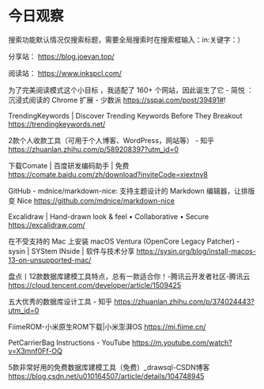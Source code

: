 # 今日观察

搜索功能默认情况仅搜索标题，需要全局搜索时在搜索框输入：in:关键字：）  

分享站： https://blog.joevan.top/  

阅读站： https://www.inkspcl.com/  


为了完美阅读模式这个小目标 ，我适配了 160+ 个网站，因此诞生了它 - 简悦 ：沉浸式阅读的 Chrome 扩展 - 少数派  https://sspai.com/post/39491#!  

TrendingKeywords | Discover Trending Keywords Before They Breakout  https://trendingkeywords.net/  

2款个人收款工具（可用于个人博客、WordPress，网站等） - 知乎  https://zhuanlan.zhihu.com/p/589208397?utm_id=0  

下载Comate | 百度研发编码助手 | 免费  https://comate.baidu.com/zh/download?inviteCode=xiextnv8  

GitHub - mdnice/markdown-nice: 支持主题设计的 Markdown 编辑器，让排版变 Nice  https://github.com/mdnice/markdown-nice  

Excalidraw | Hand-drawn look & feel • Collaborative • Secure  https://excalidraw.com/  

在不受支持的 Mac 上安装 macOS Ventura (OpenCore Legacy Patcher) - sysin | SYStem INside | 软件与技术分享  https://sysin.org/blog/install-macos-13-on-unsupported-mac/  

盘点丨12款数据库建模工具特点，总有一款适合你！-腾讯云开发者社区-腾讯云  https://cloud.tencent.com/developer/article/1509425  

五大优秀的数据库设计工具 - 知乎  https://zhuanlan.zhihu.com/p/374024443?utm_id=0  

FiimeROM-小米原生ROM下载|小米澎湃OS  https://mi.fiime.cn/  

PetCarrierBag Instructions - YouTube  https://m.youtube.com/watch?v=X3mnf0Ff-OQ  

5款非常好用的免费数据库建模工具（免费）_drawsql-CSDN博客  https://blog.csdn.net/u010164507/article/details/104748945  
